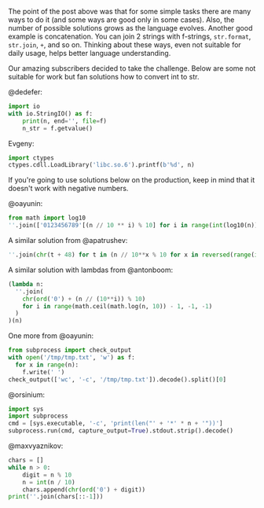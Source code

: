 The point of the post above was that for some simple tasks there are many ways to do it (and some ways are good only in some cases). Also, the number of possible solutions grows as the language evolves. Another good example is concatenation. You can join 2 strings with f-strings, `str.format`, `str.join`, `+`, and so on. Thinking about these ways, even not suitable for daily usage, helps better language understanding.

Our amazing subscribers decided to take the challenge. Below are some not suitable for work but fan solutions how to convert int to str.

@dedefer:

```python
import io
with io.StringIO() as f:
    print(n, end='', file=f)
    n_str = f.getvalue()
```

Evgeny:

```python
import ctypes
ctypes.cdll.LoadLibrary('libc.so.6').printf(b'%d', n)
```

If you're going to use solutions below on the production, keep in mind that it doesn't work with negative numbers.

@oayunin:

```python
from math import log10
''.join(['0123456789'[(n // 10 ** i) % 10] for i in range(int(log10(n)), -1, -1)])
```

A similar solution from @apatrushev:

```python
''.join(chr(t + 48) for t in (n // 10**x % 10 for x in reversed(range(int(math.log(n,10)) + 1))) if t)
```

A similar solution with lambdas from @antonboom:

```python
(lambda n:
  ''.join(
    chr(ord('0') + (n // (10**i)) % 10)
    for i in range(math.ceil(math.log(n, 10)) - 1, -1, -1)
  )
)(n)
```

One more from @oayunin:

```python
from subprocess import check_output
with open('/tmp/tmp.txt', 'w') as f:
  for x in range(n):
    f.write(' ')
check_output(['wc', '-c', '/tmp/tmp.txt']).decode().split()[0]
```

@orsinium:

```python
import sys
import subprocess
cmd = [sys.executable, '-c', 'print(len("' + '*' * n + '"))']
subprocess.run(cmd, capture_output=True).stdout.strip().decode()
```

@maxvyaznikov:

```python
chars = []
while n > 0:
    digit = n % 10
    n = int(n / 10)
    chars.append(chr(ord('0') + digit))
print(''.join(chars[::-1]))
```
